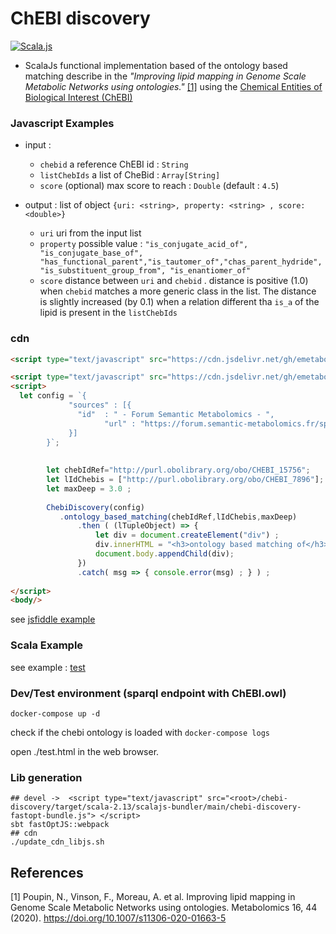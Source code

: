 # ChEBI discovery

[![Scala.js](https://www.scala-js.org/assets/badges/scalajs-1.5.0.svg)](https://www.scala-js.org)

- ScalaJs functional implementation based of the ontology based matching describe in the 
  *"Improving lipid mapping in Genome Scale Metabolic Networks using ontologies."* [[1]](#1) using the 
  [Chemical Entities of Biological Interest (ChEBI)](https://www.ebi.ac.uk/chebi/)

  
### Javascript Examples 

- input : 
  - `chebid` a reference ChEBI id : `String`
  - `listChebIds` a list of CheBid : `Array[String]` 
  - `score` (optional) max score to reach : `Double` (default : `4.5`)

- output : list of object `{uri: <string>, property: <string> , score: <double>}` 
  - `uri` uri from the input list
  - `property` possible value : `"is_conjugate_acid_of", "is_conjugate_base_of",
    "has_functional_parent","is_tautomer_of","chas_parent_hydride","is_substituent_group_from",
    "is_enantiomer_of"` 
  - `score` distance between `uri` and `chebid` . distance is positive (1.0) when `chebid` matches a more generic class 
    in the list. The distance is slightly increased (by 0.1) when a relation different tha `is_a` of the lipid
    is present in the `listChebIds`

### cdn

```html
<script type="text/javascript" src="https://cdn.jsdelivr.net/gh/emetabohub/chebi-discovery@latest/dist/chebi-discovery-web.js">
```


```html
<script type="text/javascript" src="https://cdn.jsdelivr.net/gh/emetabohub/chebi-discovery@latest/dist/chebi-discovery-web.js"> </script>
<script>
  let config = `{
             "sources" : [{
               "id"  : " - Forum Semantic Metabolomics - ",
			         "url" : "https://forum.semantic-metabolomics.fr/sparql"
             }]
        }`;
        
        
        let chebIdRef="http://purl.obolibrary.org/obo/CHEBI_15756";
        let lIdChebis = ["http://purl.obolibrary.org/obo/CHEBI_7896"];
        let maxDeep = 3.0 ;
        
        ChebiDiscovery(config)
           .ontology_based_matching(chebIdRef,lIdChebis,maxDeep)
               .then ( (lTupleObject) => {
                   let div = document.createElement("div") ;
                   div.innerHTML = "<h3>ontology based matching of</h3> <pre>"+JSON.stringify(lTupleObject)+"</code>" ;
                   document.body.appendChild(div);
               })
               .catch( msg => { console.error(msg) ; } ) ;
                
</script>
<body/>
 ```

see [jsfiddle example](https://jsfiddle.net/ofilangi/6avgw0md/31/)

### Scala Example

see example : [test](./src/test/scala)

### Dev/Test environment (sparql endpoint with ChEBI.owl)

``` 
docker-compose up -d
```
check if the chebi ontology is loaded with `docker-compose logs`

open ./test.html in the web browser.


### Lib generation

```shell=
## devel ->  <script type="text/javascript" src="<root>/chebi-discovery/target/scala-2.13/scalajs-bundler/main/chebi-discovery-fastopt-bundle.js"> </script> 
sbt fastOptJS::webpack
## cdn
./update_cdn_libjs.sh
```

## References
<a id="1">[1]</a>
Poupin, N., Vinson, F., Moreau, A. et al. Improving lipid mapping in Genome Scale Metabolic Networks using ontologies. Metabolomics 16, 44 (2020). https://doi.org/10.1007/s11306-020-01663-5
